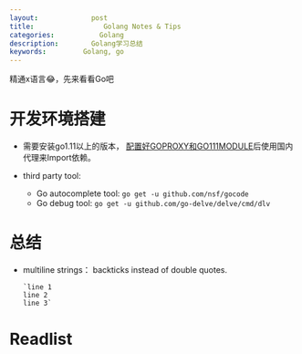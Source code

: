 ```yaml
---
layout:     		post
title:      		   Golang Notes & Tips 
categories: 	      Golang
description:   		Golang学习总结
keywords: 		  Golang, go
---
```


精通x语言😂，先来看看Go吧

# 开发环境搭建

- 需要安装go1.11以上的版本， [配置好GOPROXY和GO111MODULE](https://my.oschina.net/u/3305368/blog/3044169)后使用国内代理来Import依赖。

- third party tool: 
  - Go autocomplete tool: `go get -u github.com/nsf/gocode`
  - Go debug tool: `go get -u github.com/go-delve/delve/cmd/dlv`

# 总结

- multiline strings： backticks instead of double quotes.

  ```golang
  `line 1
  line 2
  line 3`
  ```

# Readlist



